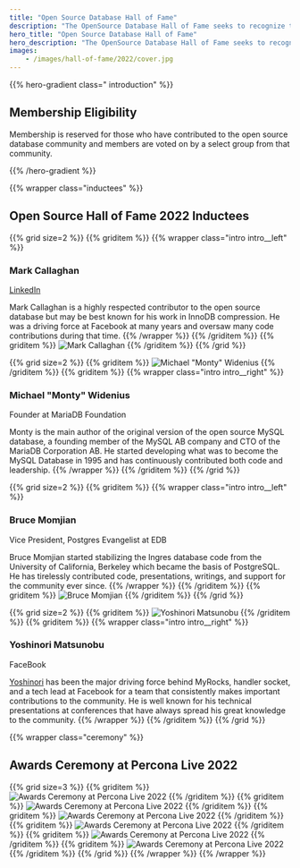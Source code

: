 ```yaml
---
title: "Open Source Database Hall of Fame"
description: "The OpenSource Database Hall of Fame seeks to recognize those in the Open Source world who have greatly contributed to providing database software to the community. "
hero_title: "Open Source Database Hall of Fame"
hero_description: "The OpenSource Database Hall of Fame seeks to recognize those in the Open Source world who have greatly contributed to providing database software to the community. Membership in the hall is small thanks to those whose activities have greatly contributed to making databases better for all."
images:
    - /images/hall-of-fame/2022/cover.jpg
---
```


{{% hero-gradient class=" introduction" %}}

## Membership Eligibility

Membership is reserved for those who have contributed to the open source database community and members are voted on by a select group from that community.

{{% /hero-gradient  %}}

{{% wrapper class="inductees" %}}

## Open Source Hall of Fame 2022 Inductees

{{% grid size=2 %}}
{{% griditem %}}
{{% wrapper class="intro intro__left" %}}
### Mark Callaghan
[LinkedIn](https://www.linkedin.com/in/mdcallag/)

Mark Callaghan is a highly respected contributor to the open source database but may be best known for his work in InnoDB compression. He was a driving force at Facebook at many years and oversaw many code contributions during that time.
{{% /wrapper %}}
{{% /griditem %}}
{{% griditem %}}
![Mark Callaghan](/images/hall-of-fame/2022/Mark.jpg)
{{% /griditem %}}
{{% /grid %}}

{{% grid size=2 %}}
{{% griditem %}}
![Michael "Monty" Widenius](/images/hall-of-fame/2022/Monty.jpg)
{{% /griditem %}}
{{% griditem %}}
{{% wrapper class="intro intro__right" %}}
### Michael "Monty" Widenius

Founder at MariaDB Foundation

Monty is the main author of the original version of the open source MySQL database, a founding member of the MySQL AB company and CTO of the MariaDB Corporation AB. He started developing what was to become the MySQL Database in 1995 and has continuously contributed both code and leadership.
{{% /wrapper %}}
{{% /griditem %}}
{{% /grid %}}

{{% grid size=2 %}}
{{% griditem %}}
{{% wrapper class="intro intro__left" %}}
### Bruce Momjian

Vice President, Postgres Evangelist at EDB

Bruce Momjian started stabilizing the Ingres database code from the University of California, Berkeley which became the basis of PostgreSQL. He has tirelessly contributed code, presentations, writings, and support for the community ever since.
{{% /wrapper %}}
{{% /griditem %}}
{{% griditem %}}
![Bruce Momjian](/images/hall-of-fame/2022/Bruce.jpg)
{{% /griditem %}}
{{% /grid %}}

{{% grid size=2 %}}
{{% griditem %}}
![Yoshinori Matsunobu](/images/hall-of-fame/2022/Yoshinori.jpg)
{{% /griditem %}}
{{% griditem %}}
{{% wrapper class="intro intro__right" %}}
### Yoshinori Matsunobu

FaceBook

[Yoshinori](https://www.slideshare.net/matsunobu?utm_campaign=profiletracking&utm_medium=sssite&utm_source=ssslideview) has been the major driving force behind MyRocks, handler socket, and a tech lead at Facebook for a team that consistently makes important contributions to the community. He is well known for his technical presentations at conferences that have always spread his great knowledge to the community.
{{% /wrapper %}}
{{% /griditem %}}
{{% /grid %}}

{{% wrapper class="ceremony" %}}
## Awards Ceremony at Percona Live 2022

{{% grid size=3 %}}
{{% griditem %}}
![Awards Ceremony at Percona Live 2022](/images/hall-of-fame/2022/2022-05-16_Percona-1.jpg)
{{% /griditem %}}
{{% griditem %}}
![Awards Ceremony at Percona Live 2022](/images/hall-of-fame/2022/2022-05-16_Percona-2.jpg)
{{% /griditem %}}
{{% griditem %}}
![Awards Ceremony at Percona Live 2022](/images/hall-of-fame/2022/2022-05-16_Percona-3.jpg)
{{% /griditem %}}
{{% griditem %}}
![Awards Ceremony at Percona Live 2022](/images/hall-of-fame/2022/2022-05-16_Percona-4.jpg)
{{% /griditem %}}
{{% griditem %}}
![Awards Ceremony at Percona Live 2022](/images/hall-of-fame/2022/2022-05-16_Percona-5.jpg)
{{% /griditem %}}
{{% griditem %}}
![Awards Ceremony at Percona Live 2022](/images/hall-of-fame/2022/2022-05-16_Percona-6.jpg)
{{% /griditem %}}
{{% /grid %}}
{{% /wrapper %}}
{{% /wrapper %}}
